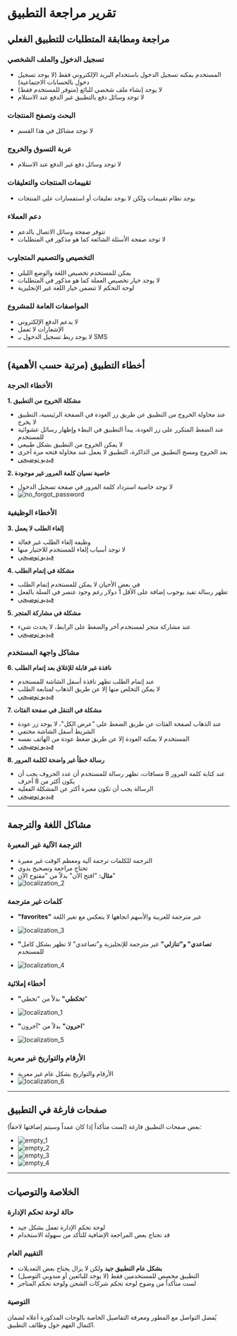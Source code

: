 # تقرير مراجعة التطبيق

## مراجعة ومطابقة المتطلبات للتطبيق الفعلي

### تسجيل الدخول والملف الشخصي
- المستخدم يمكنه تسجيل الدخول باستخدام البريد الإلكتروني فقط (لا يوجد تسجيل دخول بالحسابات الاجتماعية)
- لا يوجد إنشاء ملف شخصي للبائع (متوفر للمستخدم فقط)
- لا توجد وسائل دفع بالتطبيق غير الدفع عند الاستلام

### البحث وتصفح المنتجات
- لا توجد مشاكل في هذا القسم

### عربة التسوق والخروج
- لا توجد وسائل دفع غير الدفع عند الاستلام

### تقييمات المنتجات والتعليقات
- يوجد نظام تقييمات ولكن لا يوجد تعليقات أو استفسارات على المنتجات

### دعم العملاء
- تتوفر صفحة وسائل الاتصال بالدعم
- لا توجد صفحة الأسئلة الشائعة كما هو مذكور في المتطلبات

### التخصيص والتصميم المتجاوب
- يمكن للمستخدم تخصيص اللغة والوضع الليلي
- لا يوجد خيار تخصيص العملة كما هو مذكور في المتطلبات
- لوحة التحكم لا تتضمن خيار اللغة غير الإنجليزية

### المواصفات العامة للمشروع
- لا يدعم الدفع الإلكتروني
- الإشعارات لا تعمل
- لا يوجد ربط تسجيل الدخول بـ SMS

---

## أخطاء التطبيق (مرتبة حسب الأهمية)

### الأخطاء الحرجة

**1. مشكلة الخروج من التطبيق**
- عند محاولة الخروج من التطبيق عن طريق زر العودة في الصفحة الرئيسية، التطبيق لا يخرج
- عند الضغط المتكرر على زر العودة، يبدأ التطبيق في البطء وإظهار رسائل عشوائية للمستخدم
- لا يمكن الخروج من التطبيق بشكل طبيعي
- بعد الخروج ومسح التطبيق من الذاكرة، التطبيق لا يعمل عند محاولة فتحه مرة أخرى
- [فيديو توضيحي](https://drive.google.com/file/d/1j-qr27B2NvBOtsSqw1jPs_wC1FAG6Ys0/view?usp=sharing)

**2. خاصية نسيان كلمة المرور غير موجودة**
- لا توجد خاصية استرداد كلمة المرور في صفحة تسجيل الدخول
- ![no_forgot_password](https://github.com/user-attachments/assets/45b9d788-b747-425e-a334-d2752b7d47ff)

### الأخطاء الوظيفية

**3. إلغاء الطلب لا يعمل**
- وظيفة إلغاء الطلب غير فعالة
- لا توجد أسباب إلغاء للمستخدم للاختيار منها
- [فيديو توضيحي](https://drive.google.com/file/d/19ofB5H7VQi13EHhV-0rjqa8i0iXbF3nV/view?usp=sharing)

**4. مشكلة في إتمام الطلب**
- في بعض الأحيان لا يمكن للمستخدم إتمام الطلب
- تظهر رسالة تفيد بوجوب إضافة على الأقل 1 دولار رغم وجود عنصر في السلة بالفعل
- [فيديو توضيحي](https://drive.google.com/file/d/1WHQ0R10qk3p4uXcUOPcojhp1Wr0CuYTS/view?usp=sharing)

**5. مشكلة في مشاركة المتجر**
- عند مشاركة متجر لمستخدم آخر والضغط على الرابط، لا يحدث شيء
- [فيديو توضيحي](https://drive.google.com/file/d/1IswrYlGt0WV126ieM1hBydnzO_a-EU--/view?usp=sharing)

### مشاكل واجهة المستخدم

**6. نافذة غير قابلة للإغلاق بعد إتمام الطلب**
- عند إتمام الطلب تظهر نافذة أسفل الشاشة للمستخدم
- لا يمكن التخلص منها إلا عن طريق الذهاب لمتابعة الطلب
- [فيديو توضيحي](https://drive.google.com/file/d/1mTA-TrQHiE22lTE5L6nTFJGJXjdY76gQ/view?usp=sharing)

**7. مشكلة في التنقل في صفحة الفئات**
- عند الذهاب لصفحة الفئات عن طريق الضغط على "عرض الكل"، لا يوجد زر عودة
- الشريط أسفل الشاشة مختفي
- المستخدم لا يمكنه العودة إلا عن طريق ضغط عودة من الهاتف نفسه
- [فيديو توضيحي](https://drive.google.com/file/d/1hVcWbWcR_BuVkN5s8i5ba16EGfGpqb-O/view?usp=sharing)

**8. رسالة خطأ غير واضحة لكلمة المرور**
- عند كتابة كلمة المرور 8 مسافات، تظهر رسالة للمستخدم أن عدد الحروف يجب أن يكون أكثر من 8 أحرف
- الرسالة يجب أن تكون معبرة أكثر عن المشكلة الفعلية
- [فيديو توضيحي](https://drive.google.com/file/d/1HtVJJfpnOta3-crrKlSdyv7zkYzb_Q_c/view?usp=sharing)

---

## مشاكل اللغة والترجمة

### الترجمة الآلية غير المعبرة
- الترجمة للكلمات ترجمة آلية ومعظم الوقت غير معبرة
- تحتاج مراجعة وتصحيح يدوي
- **مثال:** "افتح الآن" بدلاً من "مفتوح الآن"
- ![localization_2](https://github.com/user-attachments/assets/c697542c-0979-47da-a494-4051b4ae2680)

### كلمات غير مترجمة
- **"favorites"** غير مترجمة للعربية والأسهم اتجاهها لا ينعكس مع تغير اللغة
- ![localization_3](https://github.com/user-attachments/assets/39609041-42d4-4d91-a50b-a4af8a17d307)

- **"تصاعدي" و"تنازلي"** غير مترجمة للإنجليزية و"تصاعدي" لا تظهر بشكل كامل للمستخدم
- ![localization_4](https://github.com/user-attachments/assets/13700dbc-8cd2-4164-85b7-f336643d0ac9)

### أخطاء إملائية
- **"تخكطي"** بدلاً من "تخطي"
- ![localization_1](https://github.com/user-attachments/assets/da8ff2cd-f625-47a0-b94c-fe4e993abd7e)

- **"احرون"** بدلاً من "آخرون"
- ![localization_5](https://github.com/user-attachments/assets/e31d5fbb-524b-4964-8d4b-ce71639bab05)

### الأرقام والتواريخ غير معربة
- الأرقام والتواريخ بشكل عام غير معربة
- ![localization_6](https://github.com/user-attachments/assets/e13d7580-60a0-4b03-bc61-50f3f2911e7d)

---

## صفحات فارغة في التطبيق

بعض صفحات التطبيق فارغة (لست متأكداً إذا كان عمداً وسيتم إضافتها لاحقاً):

- ![empty_1](https://github.com/user-attachments/assets/d1e9924a-ca81-4d0d-9ca7-3de9b2259f8d)
- ![empty_2](https://github.com/user-attachments/assets/7f7a924e-4632-405a-89f0-3e9cb5d78c2d)
- ![empty_3](https://github.com/user-attachments/assets/43b8b590-99a3-422c-a9e5-c43757f47b43)
- ![empty_4](https://github.com/user-attachments/assets/baee886a-d705-42d6-be3c-27edc5aec634)

---

## الخلاصة والتوصيات

### حالة لوحة تحكم الإدارة
- لوحة تحكم الإدارة تعمل بشكل جيد
- قد تحتاج بعض المراجعة الإضافية للتأكد من سهولة الاستخدام

### التقييم العام
- **بشكل عام التطبيق جيد** ولكن لا يزال يحتاج بعض التعديلات
- التطبيق مخصص للمستخدمين فقط (لا يوجد للبائعين أو مندوبي التوصيل)
- لست متأكداً من وضوح لوحة تحكم شركات الشحن ولوحة تحكم المتاجر

### التوصية
يُفضل التواصل مع المطور ومعرفة التفاصيل الخاصة بالوحات المذكورة أعلاه لضمان اكتمال الفهم حول وظائف التطبيق.
